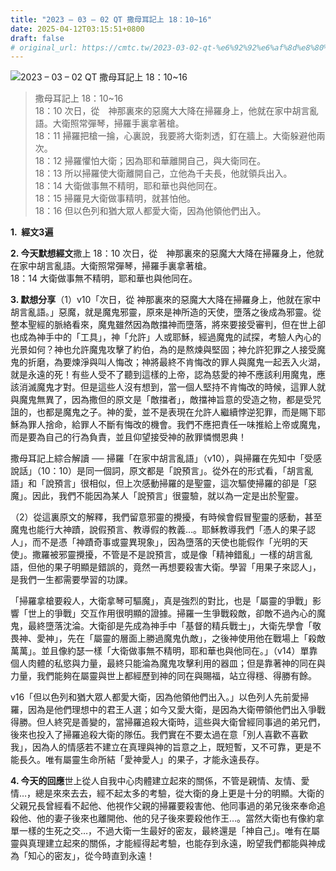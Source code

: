 ```yaml
---
title: "2023 – 03 – 02 QT 撒母耳記上 18：10~16"
date: 2025-04-12T03:15:51+0800
draft: false
# original_url: https://cmtc.tw/2023-03-02-qt-%e6%92%92%e6%af%8d%e8%80%b3%e8%a8%98%e4%b8%8a-18%ef%bc%9a1016
---
```


![2023 – 03 – 02 QT 撒母耳記上 18：10~16](/images/qt.jpg  "2023 – 03 – 02 QT 撒母耳記上 18：10~16")

> 撒母耳記上 18：10~16  
> 18：10 次日，從　神那裏來的惡魔大大降在掃羅身上，他就在家中胡言亂語。大衛照常彈琴，掃羅手裏拿著槍。  
> 18：11 掃羅把槍一掄，心裏說，我要將大衛刺透，釘在牆上。大衛躲避他兩次。  
> 18：12 掃羅懼怕大衛；因為耶和華離開自己，與大衛同在。  
> 18：13 所以掃羅使大衛離開自己，立他為千夫長，他就領兵出入。  
> 18：14 大衛做事無不精明，耶和華也與他同在。  
> 18：15 掃羅見大衛做事精明，就甚怕他。  
> 18：16 但以色列和猶大眾人都愛大衛，因為他領他們出入。

**1.  經文3遍**

**2. 今天默想經文**撒上 18：10 次日，從　神那裏來的惡魔大大降在掃羅身上，他就在家中胡言亂語。大衛照常彈琴，掃羅手裏拿著槍。  
18：14 大衛做事無不精明，耶和華也與他同在。

**3. 默想分享**（1）v10「次日，從 神那裏來的惡魔大大降在掃羅身上，他就在家中胡言亂語。」惡魔，就是魔鬼邪靈，原來是神所造的天使，墮落之後成為邪靈。從整本聖經的脈絡看來，魔鬼雖然因為敵擋神而墮落，將來要接受審判，但在世上卻也成為神手中的「工具」，神「允許」人或耶穌，經過魔鬼的試探，考驗人內心的光景如何？神也允許魔鬼攻擊了約伯，為的是熬煉與堅固；神允許犯罪之人接受魔鬼的折磨，為要煉淨與叫人悔改；神將最終不肯悔改的罪人與魔鬼一起丟入火湖，就是永遠的死！有些人受不了聽到這樣的上帝，認為慈愛的神不應該利用魔鬼，應該消滅魔鬼才對。但是這些人沒有想到，當一個人堅持不肯悔改的時候，這罪人就與魔鬼無異了，因為撒但的原文是「敵擋者」，敵擋神旨意的受造之物，都是受咒詛的，也都是魔鬼之子。神的愛，並不是表現在允許人繼續悖逆犯罪，而是賜下耶穌為罪人捨命，給罪人不斷有悔改的機會。我們不應把責任一味推給上帝或魔鬼，而是要為自己的行為負責，並且仰望接受神的赦罪憐憫恩典！

撒母耳記上綜合解讀 ── 掃羅「在家中胡言亂語」（v10），與掃羅在先知中「受感說話」（10：10）是同一個詞，原文都是「說預言」。從外在的形式看，「胡言亂語」和「說預言」很相似，但上次感動掃羅的是聖靈，這次驅使掃羅的卻是「惡魔」。因此，我們不能因為某人「說預言」很靈驗，就以為一定是出於聖靈。

（2）從這裏原文的解釋，我們留意邪靈的攪擾，有時候會假冒聖靈的感動，甚至魔鬼也能行大神蹟，說假預言、教導假的教義…。耶穌教導我們「憑人的果子認人」，而不是憑「神蹟奇事或靈異現象」，因為墮落的天使也能假作「光明的天使」。撒羅被邪靈攪擾，不管是不是說預言，或是像「精神錯亂」一樣的胡言亂語，但他的果子明顯是錯誤的，竟然一再想要殺害大衛。學習「用果子來認人」，是我們一生都需要學習的功課。

「掃羅拿槍要殺人，大衛拿琴可驅魔」，真是強烈的對比，也是「屬靈的爭戰」影響「世上的爭戰」交互作用很明顯的證據。掃羅一生爭戰殺敵，卻敵不過內心的魔鬼，最終墮落沈淪。大衛卻是先成為神手中「基督的精兵戰士」，大衛先學會「敬畏神、愛神」，先在「屬靈的層面上勝過魔鬼仇敵」，之後神使用他在戰場上「殺敵萬萬」。並且像約瑟一樣「大衛做事無不精明，耶和華也與他同在。」（v14）單靠個人肉體的私慾與力量，最終只能淪為魔鬼攻擊利用的器皿；但是靠著神的同在與力量，我們能夠在屬靈與世上都經歷到神的同在與賜福，站立得穩、得勝有餘。

v16「但以色列和猶大眾人都愛大衛，因為他領他們出入。」以色列人先前愛掃羅，因為是他們理想中的君王人選；如今又愛大衛，是因為大衛帶領他們出入爭戰得勝。但人終究是善變的，當掃羅追殺大衛時，這些與大衛曾經同事過的弟兄們，後來也投入了掃羅追殺大衛的隊伍。我們實在不要太過在意「別人喜歡不喜歡我」，因為人的情感若不建立在真理與神的旨意之上，既短暫，又不可靠，更是不能長久。唯有屬靈生命所結「愛神愛人」的果子，才能永遠長存。

**4. 今天的回應**世上從人自我中心肉體建立起來的關係，不管是親情、友情、愛情…，總是來來去去，經不起太多的考驗，從大衛的身上更是十分的明顯。大衛的父親兄長曾經看不起他、他視作父親的掃羅要殺害他、他同事過的弟兄後來奉命追殺他、他的妻子後來也離開他、他的兒子後來要殺他作王…。當然大衛也有像約拿單一樣的生死之交…，不過大衛一生最好的密友，最終還是「神自己」。唯有在屬靈與真理建立起來的關係，才能經得起考驗，也能存到永遠，盼望我們都能與神成為「知心的密友」，從今時直到永遠！